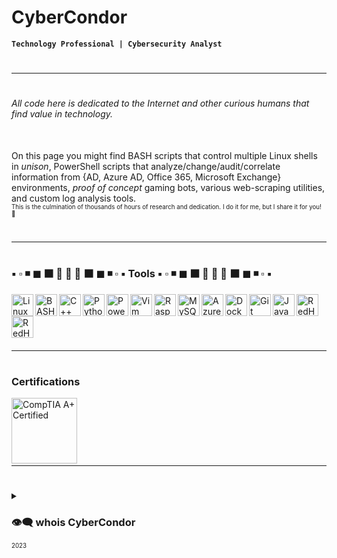 # CyberCondor

**`Technology Professional | Cybersecurity Analyst`**

#
---
#

###### All code here is dedicated to the Internet and other curious humans that find value in technology.
<br>
On this page you might find BASH scripts that control multiple Linux shells in <em>unison</em>, PowerShell scripts that analyze/change/audit/correlate information from {AD, Azure AD, Office 365, Microsoft Exchange} environments, <em>proof of concept</em> gaming bots, various web-scraping utilities, and custom log analysis tools.
<br><sub><sup>This is the culmination of thousands of hours of research and dedication. I do it for me, but I share it for you! 🖤</sup></sub>

#
---
#

### ▪ ▫ ◾ ◼ ⬛ 🔳 🔲 🔳 ⬛ ◼ ◾ ▫ ▪ Tools ▪ ▫ ◾ ◼ ⬛ 🔳 🔲 🔳 ⬛ ◼ ◾ ▫ ▪

<img align="left" width="35px" alt="Linux"       src="https://cdn.jsdelivr.net/gh/devicons/devicon/icons/linux/linux-original.svg" />
<img align="left" width="35px" alt="BASH"        src="https://cdn.jsdelivr.net/gh/devicons/devicon/icons/bash/bash-original.svg" />
<img align="left" width="35px" alt="C++"         src="https://cdn.jsdelivr.net/gh/devicons/devicon/icons/cplusplus/cplusplus-line.svg" />
<img align="left" width="35px" alt="Python"      src="https://cdn.jsdelivr.net/gh/devicons/devicon/icons/python/python-plain.svg" />
<img align="left" width="35px" alt="PowerShell"      src="https://learn.microsoft.com/en-us/powershell/media/index/ps_black_128.svg" />
<img align="left" width="35px" alt="Vim"         src="https://cdn.jsdelivr.net/gh/devicons/devicon/icons/vim/vim-original.svg" />
<img align="left" width="35px" alt="RaspberryPi" src="https://cdn.jsdelivr.net/gh/devicons/devicon/icons/raspberrypi/raspberrypi-original.svg" />
<img align="left" width="35px" alt="MySQL"       src="https://cdn.jsdelivr.net/gh/devicons/devicon/icons/mysql/mysql-original.svg" />
<img align="left" width="35px" alt="Azure"       src="https://cdn.jsdelivr.net/gh/devicons/devicon/icons/azure/azure-original.svg" />
<img align="left" width="35px" alt="Docker"      src="https://cdn.jsdelivr.net/gh/devicons/devicon/icons/docker/docker-original.svg" />
<img align="left" width="35px" alt="Git"         src="https://cdn.jsdelivr.net/gh/devicons/devicon/icons/git/git-original.svg" />
<img align="left" width="35px" alt="JavaScript"  src="https://cdn.jsdelivr.net/gh/devicons/devicon/icons/javascript/javascript-original.svg" />
<img align="left" width="35px" alt="RedHat"      src="https://cdn.jsdelivr.net/gh/devicons/devicon/icons/redhat/redhat-plain.svg" />
<img align="left" width="35px" alt="RedHat"      src="https://cdn.jsdelivr.net/gh/devicons/devicon/icons/fedora/fedora-plain.svg" />
<br><br><br> 

#
---
#

### Certifications

<img align="left" alt="CompTIA A+ Certified" width="105px" height="105px" style="padding-right:20px;" src="https://comptiacdn.azureedge.net/webcontent/images/default-source/certproduct/pathways/04294-comptia-cert-badges-csis.png?sfvrsn=64a8a736_2" />
<br><br><br><br>

#
---
#

<details>
	<summary><h3>👁‍🗨 whois CyberCondor</h3></summary>
		CyberCondor is a life-long learner, a security geek, a researcher, and a friend. With the power of Google, CyberCondor has surfed many webs and has compiled much data. Through the Internet, CyberCondor's journey <em>will</em> be shared.
</details>
<sub><sup>2023</sup></sub>

<!--
**CyberCondor/CyberCondor** is a ✨ _special_ ✨ repository.
(☞ﾟヮﾟ)☞ Oooo! Special repo ☜(ﾟヮﾟ☜)
-->
